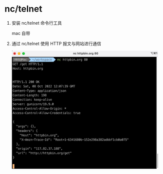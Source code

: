 # nc/telnet

1. 安装 nc/telnet 命令行工具

   mac 自带

2. 通过 nc/telnet 使用 HTTP 报文与网站进行通信

   ![1](./img/1.jpg)
